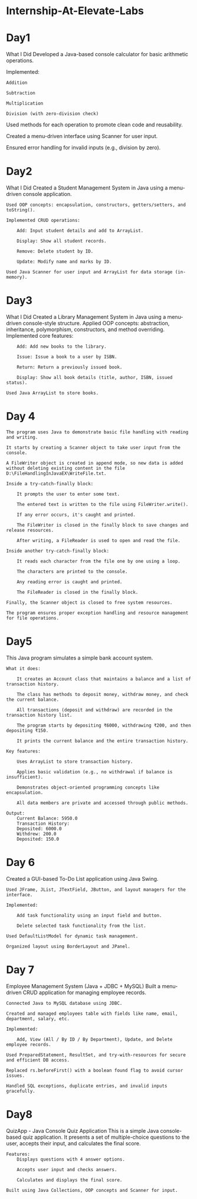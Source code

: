 # Internship-At-Elevate-Labs

# Day1
What I Did
Developed a Java-based console calculator for basic arithmetic operations.

Implemented:

    Addition

    Subtraction

    Multiplication

    Division (with zero-division check)

Used methods for each operation to promote clean code and reusability.

Created a menu-driven interface using Scanner for user input.

Ensured error handling for invalid inputs (e.g., division by zero).

# Day2
What I Did
    Created a Student Management System in Java using a menu-driven console application.

    Used OOP concepts: encapsulation, constructors, getters/setters, and toString().

    Implemented CRUD operations:

        Add: Input student details and add to ArrayList.

        Display: Show all student records.

        Remove: Delete student by ID.

        Update: Modify name and marks by ID.

    Used Java Scanner for user input and ArrayList for data storage (in-memory).

# Day3
What I Did
    Created a Library Management System in Java using a menu-driven console-style structure.
    Applied OOP concepts: abstraction, inheritance, polymorphism, constructors, and method overriding.
    Implemented core features:

        Add: Add new books to the library.

        Issue: Issue a book to a user by ISBN.

        Return: Return a previously issued book.

        Display: Show all book details (title, author, ISBN, issued status).

    Used Java ArrayList to store books.

# Day 4
    The program uses Java to demonstrate basic file handling with reading and writing.

    It starts by creating a Scanner object to take user input from the console.

    A FileWriter object is created in append mode, so new data is added without deleting existing content in the file D:\FileHandlingInJavaEX\WriteFile.txt.

    Inside a try-catch-finally block:

        It prompts the user to enter some text.

        The entered text is written to the file using FileWriter.write().

        If any error occurs, it's caught and printed.

        The FileWriter is closed in the finally block to save changes and release resources.

        After writing, a FileReader is used to open and read the file.

    Inside another try-catch-finally block:

        It reads each character from the file one by one using a loop.

        The characters are printed to the console.

        Any reading error is caught and printed.

        The FileReader is closed in the finally block.

    Finally, the Scanner object is closed to free system resources.

    The program ensures proper exception handling and resource management for file operations.

# Day5

This Java program simulates a simple bank account system.

    What it does:

        It creates an Account class that maintains a balance and a list of transaction history.

        The class has methods to deposit money, withdraw money, and check the current balance.

        All transactions (deposit and withdraw) are recorded in the transaction history list.

        The program starts by depositing ₹6000, withdrawing ₹200, and then depositing ₹150.

        It prints the current balance and the entire transaction history.

    Key features:

        Uses ArrayList to store transaction history.

        Applies basic validation (e.g., no withdrawal if balance is insufficient).

        Demonstrates object-oriented programming concepts like encapsulation.

        All data members are private and accessed through public methods.
    
    Output:
        Current Balance: 5950.0
        Transaction History:
        Deposited: 6000.0
        Withdrew: 200.0
        Deposited: 150.0

# Day 6
Created a GUI-based To-Do List application using Java Swing.

    Used JFrame, JList, JTextField, JButton, and layout managers for the interface.

    Implemented:

        Add task functionality using an input field and button.

        Delete selected task functionality from the list.

    Used DefaultListModel for dynamic task management.

    Organized layout using BorderLayout and JPanel.

# Day 7
Employee Management System (Java + JDBC + MySQL)
    Built a menu-driven CRUD application for managing employee records.

    Connected Java to MySQL database using JDBC.

    Created and managed employees table with fields like name, email, department, salary, etc.

    Implemented:

        Add, View (All / By ID / By Department), Update, and Delete employee records.

    Used PreparedStatement, ResultSet, and try-with-resources for secure and efficient DB access.

    Replaced rs.beforeFirst() with a boolean found flag to avoid cursor issues.

    Handled SQL exceptions, duplicate entries, and invalid inputs gracefully.

# Day8
QuizApp - Java Console Quiz Application
    This is a simple Java console-based quiz application. It presents a set of multiple-choice questions to the user, accepts their input, and calculates the final score.

    Features:
        Displays questions with 4 answer options.

        Accepts user input and checks answers.

        Calculates and displays the final score.

    Built using Java Collections, OOP concepts and Scanner for input.